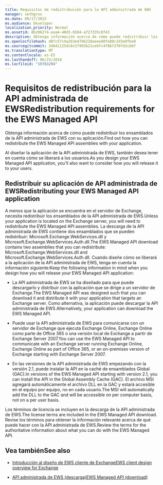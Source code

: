 ```yaml
---
title: Requisitos de redistribución para la API administrada de EWS
manager: sethgros
ms.date: 09/17/2015
ms.audience: Developer
localization_priority: Normal
ms.assetid: 8b206274-eaa4-40d3-b504-af27335c8f43
description: Obtenga información acerca de cómo puede redistribuir los ensamblados de la API administrada de EWS con su aplicación.
ms.openlocfilehash: d8fc57c4a2b3ed7d6218aeeed0fe88c2d3e0fbe0
ms.sourcegitcommit: 34041125dc8c5f993b21cebfc4f8b72f0fd2cb6f
ms.translationtype: MT
ms.contentlocale: es-ES
ms.lasthandoff: 06/25/2018
ms.locfileid: "19763294"
---
```

# <a name="redistribution-requirements-for-the-ews-managed-api"></a><span data-ttu-id="c80ad-103">Requisitos de redistribución para la API administrada de EWS</span><span class="sxs-lookup"><span data-stu-id="c80ad-103">Redistribution requirements for the EWS Managed API</span></span>

<span data-ttu-id="c80ad-104">Obtenga información acerca de cómo puede redistribuir los ensamblados de la API administrada de EWS con su aplicación.</span><span class="sxs-lookup"><span data-stu-id="c80ad-104">Find out how you can redistribute the EWS Managed API assemblies with your application.</span></span>
  
<span data-ttu-id="c80ad-105">Al diseñar la aplicación de la API administrada de EWS, también desea tener en cuenta cómo se liberará a los usuarios.</span><span class="sxs-lookup"><span data-stu-id="c80ad-105">As you design your EWS Managed API application, you'll also want to consider how you will release it to your users.</span></span> 
  
## <a name="redistributing-your-ews-managed-api-application"></a><span data-ttu-id="c80ad-106">Redistribuir su aplicación de API administrada de EWS</span><span class="sxs-lookup"><span data-stu-id="c80ad-106">Redistributing your EWS Managed API application</span></span>

<span data-ttu-id="c80ad-107">A menos que la aplicación se encuentra en el servidor de Exchange, necesita redistribuir los ensamblados de la API administrada de EWS.</span><span class="sxs-lookup"><span data-stu-id="c80ad-107">Unless your application is located on the Exchange server, you will need to redistribute the EWS Managed API assemblies.</span></span> <span data-ttu-id="c80ad-108">La descarga de la API administrada de EWS contiene dos ensamblados que se pueden redistribuir: Microsoft.Exchange.WebServices.dll y Microsoft.Exchange.WebServices.Auth.dll.</span><span class="sxs-lookup"><span data-stu-id="c80ad-108">The EWS Managed API download contains two assemblies that you can redistribute: Microsoft.Exchange.WebServices.dll and Microsoft.Exchange.WebServices.Auth.dll.</span></span> <span data-ttu-id="c80ad-109">Cuando diseñe cómo se liberará a la aplicación de la API administrada de EWS, tenga en cuenta la información siguiente:</span><span class="sxs-lookup"><span data-stu-id="c80ad-109">Keep the following information in mind when you design how you will release your EWS Managed API application:</span></span>
  
- <span data-ttu-id="c80ad-110">La API administrada de EWS se ha diseñado para que puede descargarlo y distribuir con la aplicación que se dirige a un servidor de Exchange.</span><span class="sxs-lookup"><span data-stu-id="c80ad-110">The EWS Managed API was designed such that you can download it and distribute it with your application that targets an Exchange server.</span></span> <span data-ttu-id="c80ad-111">Como alternativa, la aplicación puede descargar la API administrada de EWS.</span><span class="sxs-lookup"><span data-stu-id="c80ad-111">Alternatively, your application can download the EWS Managed API.</span></span>
    
- <span data-ttu-id="c80ad-112">Puede usar la API administrada de EWS para comunicarse con un servidor de Exchange que ejecuta Exchange Online, Exchange Online como parte de Office 365 o una versión local de Exchange a partir de Exchange Server 2007.</span><span class="sxs-lookup"><span data-stu-id="c80ad-112">You can use the EWS Managed API to communicate with an Exchange server running Exchange Online, Exchange Online as part of Office 365, or an on-premises version of Exchange starting with Exchange Server 2007.</span></span>
    
- <span data-ttu-id="c80ad-113">En las versiones de la API administrada de EWS empezando con la versión 2.1, puede instalar la API en la caché de ensamblados Global (GAC).</span><span class="sxs-lookup"><span data-stu-id="c80ad-113">In versions of the EWS Managed API starting with version 2.1, you can install the API in the Global Assembly Cache (GAC).</span></span> <span data-ttu-id="c80ad-114">El archivo MSI agregará automáticamente el archivo DLL en la GAC y estará accesible en el equipo por equipo, no en cada usuario.</span><span class="sxs-lookup"><span data-stu-id="c80ad-114">The MSI will automatically add the DLL to the GAC and will be accessible on per computer basis, not on a per user basis.</span></span>
    
<span data-ttu-id="c80ad-115">Los términos de licencia se incluyen en la descarga de la API administrada de EWS.</span><span class="sxs-lookup"><span data-stu-id="c80ad-115">The license terms are included in the EWS Managed API download.</span></span> <span data-ttu-id="c80ad-116">Revise los términos para obtener la información relevante acerca de qué puede hacer con la API administrada de EWS.</span><span class="sxs-lookup"><span data-stu-id="c80ad-116">Review the terms for the authoritative information about what you can do with the EWS Managed API.</span></span>
  
## <a name="see-also"></a><span data-ttu-id="c80ad-117">Vea también</span><span class="sxs-lookup"><span data-stu-id="c80ad-117">See also</span></span>


- [<span data-ttu-id="c80ad-118">Introducción al diseño de EWS cliente de Exchange</span><span class="sxs-lookup"><span data-stu-id="c80ad-118">EWS client design overview for Exchange</span></span>](ews-client-design-overview-for-exchange.md)
    
- [<span data-ttu-id="c80ad-119">API administrada de EWS (descarga)</span><span class="sxs-lookup"><span data-stu-id="c80ad-119">EWS Managed API (download)</span></span>](http://aka.ms/ews-managed-api-readme)
    

